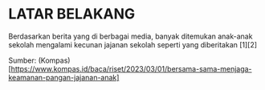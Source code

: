# LATAR BELAKANG

Berdasarkan berita yang di berbagai media, banyak ditemukan anak-anak sekolah mengalami kecunan jajanan sekolah seperti yang diberitakan [1][2]

Sumber:
(Kompas) [https://www.kompas.id/baca/riset/2023/03/01/bersama-sama-menjaga-keamanan-pangan-jajanan-anak]
